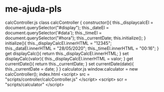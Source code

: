 # me-ajuda-pls
calcController.js  class calcController {        constructor(){     this._displaycalcEl = document.querySelector("#display");     this._dateEl = document.querySelector('#data');     this._timeEl = document.querySelector("#hora");       this._currentDate;       this.initialize();   }    initialize(){    this._displayCalcEl.innerHTML = "12345";    this._dataEl.innerHTML = "28/05/2020";    this._timeEl.innerHTML = "00:16";    }    get displayCalc(){       return this._displayCalcEl.innerHTML;   }    set displayCalc(valor){       this._displayCalcEl.innerHTML = valor;   }    get currentDate(){       return this._currentDate;   }    set currentDate(date){       this._currentDate = date;   } }  calculator.js window.calculator = new calcController();  index.html     &lt;script> src = "scripts/controller/calcController.js" &lt;/script>     &lt;script> scr = "scripts/calculator" &lt;/script>

